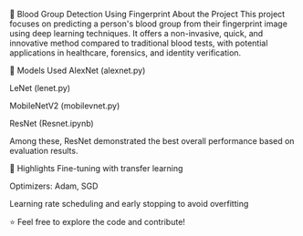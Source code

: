 🧬 Blood Group Detection Using Fingerprint
About the Project
This project focuses on predicting a person's blood group from their fingerprint image using deep learning techniques. It offers a non-invasive, quick, and innovative method compared to traditional blood tests, with potential applications in healthcare, forensics, and identity verification.

🧠 Models Used
AlexNet (alexnet.py)

LeNet (lenet.py)

MobileNetV2 (mobilevnet.py)

ResNet (Resnet.ipynb)

Among these, ResNet demonstrated the best overall performance based on evaluation results.

🚀 Highlights
Fine-tuning with transfer learning

Optimizers: Adam, SGD

Learning rate scheduling and early stopping to avoid overfitting

⭐ Feel free to explore the code and contribute!
